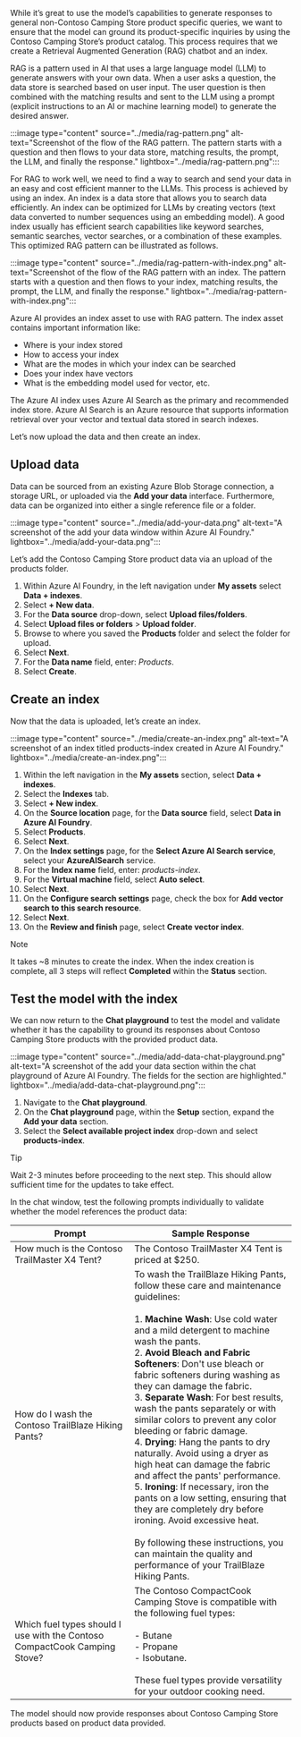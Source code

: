 While it’s great to use the model’s capabilities to generate responses to general non-Contoso Camping Store product specific queries, we want to ensure that the model can ground its product-specific inquiries by using the Contoso Camping Store’s product catalog. This process requires that we create a Retrieval Augmented Generation (RAG) chatbot and an index.

RAG is a pattern used in AI that uses a large language model (LLM) to generate answers with your own data. When a user asks a question, the data store is searched based on user input. The user question is then combined with the matching results and sent to the LLM using a prompt (explicit instructions to an AI or machine learning model) to generate the desired answer.

:::image type="content" source="../media/rag-pattern.png" alt-text="Screenshot of the flow of the RAG pattern. The pattern starts with a question and then flows to your data store, matching results, the prompt, the LLM, and finally the response." lightbox="../media/rag-pattern.png":::

For RAG to work well, we need to find a way to search and send your data in an easy and cost efficient manner to the LLMs. This process is achieved by using an index. An index is a data store that allows you to search data efficiently. An index can be optimized for LLMs by creating vectors (text data converted to number sequences using an embedding model). A good index usually has efficient search capabilities like keyword searches, semantic searches, vector searches, or a combination of these examples. This optimized RAG pattern can be illustrated as follows.

:::image type="content" source="../media/rag-pattern-with-index.png" alt-text="Screenshot of the flow of the RAG pattern with an index. The pattern starts with a question and then flows to your index, matching results, the prompt, the LLM, and finally the response." lightbox="../media/rag-pattern-with-index.png":::

Azure AI provides an index asset to use with RAG pattern. The index asset contains important information like:
- Where is your index stored
- How to access your index
- What are the modes in which your index can be searched
- Does your index have vectors
- What is the embedding model used for vector, etc.

The Azure AI index uses Azure AI Search as the primary and recommended index store. Azure AI Search is an Azure resource that supports information retrieval over your vector and textual data stored in search indexes.

Let’s now upload the data and then create an index.

## Upload data

Data can be sourced from an existing Azure Blob Storage connection, a storage URL, or uploaded via the **Add your data** interface. Furthermore, data can be organized into either a single reference file or a folder.

:::image type="content" source="../media/add-your-data.png" alt-text="A screenshot of the add your data window within Azure AI Foundry." lightbox="../media/add-your-data.png":::

Let’s add the Contoso Camping Store product data via an upload of the products folder.

1. Within Azure AI Foundry, in the left navigation under **My assets** select **Data + indexes**.
1. Select **+ New data**.
1. For the **Data source** drop-down, select **Upload files/folders**.
1. Select **Upload files or folders** > **Upload folder**.
1. Browse to where you saved the **Products** folder and select the folder for upload.
1. Select **Next**.
1. For the **Data name** field, enter: *Products*.
1. Select **Create**.

## Create an index

Now that the data is uploaded, let’s create an index.

:::image type="content" source="../media/create-an-index.png" alt-text="A screenshot of an index titled products-index created in Azure AI Foundry." lightbox="../media/create-an-index.png":::

1. Within the left navigation in the **My assets** section, select **Data + indexes**.
1. Select the **Indexes** tab.
1. Select **+ New index**.
1. On the **Source location** page, for the **Data source** field, select **Data in Azure AI Foundry**.
1. Select **Products**.
1. Select **Next**.
1. On the **Index settings** page, for the **Select Azure AI Search service**, select your **AzureAISearch** service.
1. For the **Index name** field, enter: *products-index*.
1. For the **Virtual machine** field, select **Auto select**.
1. Select **Next**.
1. On the **Configure search settings** page, check the box for **Add vector search to this search resource**.
1. Select **Next**.
1. On the **Review and finish** page, select **Create vector index**.

> [!NOTE]
> It takes ~8 minutes to create the index. When the index creation is complete, all 3 steps will reflect **Completed** within the **Status** section.

## Test the model with the index

We can now return to the **Chat playground** to test the model and validate whether it has the capability to ground its responses about Contoso Camping Store products with the provided product data.

:::image type="content" source="../media/add-data-chat-playground.png" alt-text="A screenshot of the add your data section within the chat playground of Azure AI Foundry. The fields for the section are highlighted." lightbox="../media/add-data-chat-playground.png":::

1. Navigate to the **Chat playground**.
1. On the **Chat playground** page, within the **Setup** section, expand the **Add your data** section.
1. Select the **Select available project index** drop-down and select **products-index**.

> [!TIP]
> Wait 2-3 minutes before proceeding to the next step. This should allow sufficient time for the updates to take effect.

In the chat window, test the following prompts individually to validate whether the model references the product data:

| Prompt | Sample Response |
|----------|----------|
| How much is the Contoso TrailMaster X4 Tent?   | The Contoso TrailMaster X4 Tent is priced at $250.|
|  How do I wash the Contoso TrailBlaze Hiking Pants?    | To wash the TrailBlaze Hiking Pants, follow these care and maintenance guidelines: <br><br> 1. **Machine Wash**: Use cold water and a mild detergent to machine wash the pants.<br>2. **Avoid Bleach and Fabric Softeners**: Don't use bleach or fabric softeners during washing as they can damage the fabric.<br>3. **Separate Wash**: For best results, wash the pants separately or with similar colors to prevent any color bleeding or fabric damage.<br>4. **Drying**: Hang the pants to dry naturally. Avoid using a dryer as high heat can damage the fabric and affect the pants' performance.<br>5. **Ironing**: If necessary, iron the pants on a low setting, ensuring that they are completely dry before ironing. Avoid excessive heat. <br><br> By following these instructions, you can maintain the quality and performance of your TrailBlaze Hiking Pants.|
|  Which fuel types should I use with the Contoso CompactCook Camping Stove?    | The Contoso CompactCook Camping Stove is compatible with the following fuel types: <br><br> - Butane <br> - Propane <br> - Isobutane. <br><br>These fuel types provide versatility for your outdoor cooking need.   |

The model should now provide responses about Contoso Camping Store products based on product data provided.